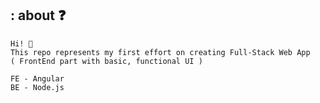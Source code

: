 ## : about ❓

    Hi! 👋
    This repo represents my first effort on creating Full-Stack Web App 
    ( FrontEnd part with basic, functional UI )

    FE - Angular
    BE - Node.js
